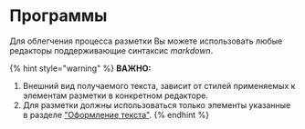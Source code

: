 # Программы

Для облегчения процесса разметки Вы можете использовать любые редакторы поддерживающие синтаксис _markdown_.

{% hint style="warning" %}
**ВАЖНО:**

1. Внешний вид получаемого текста, зависит от стилей применяемых к элементам разметки в конкретном редакторе.
2. Для разметки должны использоваться только элементы указанные в разделе ["Оформление текста"](broken-reference).
{% endhint %}
